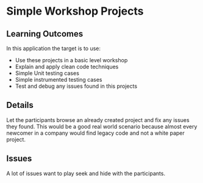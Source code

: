 # Simple Workshop Projects

## Learning Outcomes
In this application the target is to use:
- Use these projects in a basic level workshop
- Explain and apply clean code  techniques
- Simple Unit testing cases
- Simple instrumented testing cases
- Test and debug any issues found in this projects

## Details
Let the participants browse an already created project and fix any issues they found. 
This would be a good real world scenario because almost every newcomer in a company would find legacy code and not a white paper project.

## Issues
A lot of issues want to play seek and hide with the participants.
